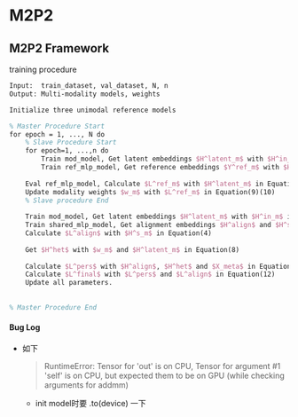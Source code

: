 # M2P2



## M2P2 Framework



training procedure

```tex
Input:	train_dataset, val_dataset, N, n
Output:	Multi-modality models, weights

Initialize three unimodal reference models

% Master Procedure Start
for epoch = 1, ..., N do
	% Slave Procedure Start
	for epoch=1, ...,n do
		Train mod_model, Get latent embeddings $H^latent_m$ with $H^in_m$ in Equation(1)(2)
		Train ref_mlp_model, Get reference embeddings $Y^ref_m$ with $H^latent_m$
        
	Eval ref_mlp_model, Calculate $L^ref_m$ with $H^latent_m$ in Equation(6)(7)
    Update modality weights $w_m$ with $L^ref_m$ in Equation(9)(10)
	% Slave procedure End
	
	Train mod_model, Get latent embeddings $H^latent_m$ with $H^in_m$ in Equation(1)(2)
	Train shared_mlp_model, Get alignment embeddings $H^align$ and $H^s_m$ with $H^latent_m$ in Equation(3)(5)
	Calculate $L^align$ with $H^s_m$ in Equation(4)
	
	Get $H^het$ with $w_m$ and $H^latent_m$ in Equation(8)
	
	Calculate $L^pers$ with $H^align$, $H^het$ and $X_meta$ in Equation(11)
	Calculate $L^final$ with $L^pers$ and $L^align$ in Equation(12)
	Update all parameters.
	
	
% Master Procedure End
```

#### Bug Log

- 如下
    > RuntimeError: Tensor for 'out' is on CPU, Tensor for argument #1 'self' is on CPU, but expected them to be on GPU (while checking arguments for addmm)
    - init model时要 .to(device) 一下

